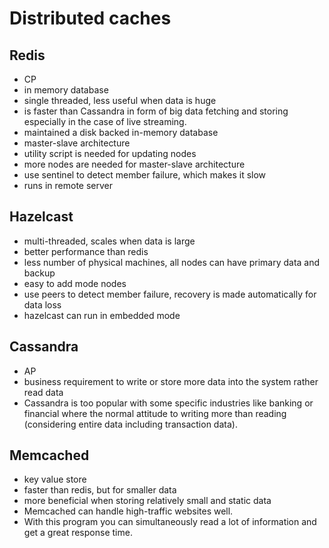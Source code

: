 # Distributed caches
## Redis
- CP
- in memory database
- single threaded, less useful when data is huge
- is faster than Cassandra in form of big data fetching and storing especially in the case of live streaming.
- maintained a disk backed in-memory database
- master-slave architecture
- utility script is needed for updating nodes
- more nodes are needed for master-slave architecture
- use sentinel to detect member failure, which makes it slow
- runs in remote server

## Hazelcast
- multi-threaded, scales when data is large
- better performance than redis
- less number of physical machines, all nodes can have primary data and backup
- easy to add mode nodes
- use peers to detect member failure, recovery is made automatically for data loss
- hazelcast can run in embedded mode

## Cassandra
- AP
- business requirement to write or store more data into the system rather read data
- Cassandra is too popular with some specific industries like banking or financial where the normal attitude to writing more than reading (considering entire data including transaction data).

## Memcached
- key value store
- faster than redis, but for smaller data
- more beneficial when storing relatively small and static data
- Memcached can handle high-traffic websites well.
- With this program you can simultaneously read a lot of information and get a great response time.
